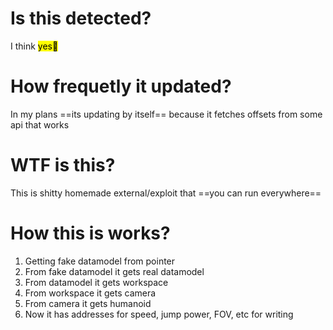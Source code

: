 # Is this detected?
I think <mark>yes🙁</mark>
# How frequetly it updated?
In my plans ==its updating by itself== because it fetches offsets from some api that works
# WTF is this?
This is shitty homemade external/exploit that ==you can run everywhere==
# How this is works?
1. Getting fake datamodel from pointer
2. From fake datamodel it gets real datamodel
3. From datamodel it gets workspace
4. From workspace it gets camera
5. From camera it gets humanoid
6. Now it has addresses for speed, jump power, FOV, etc for writing